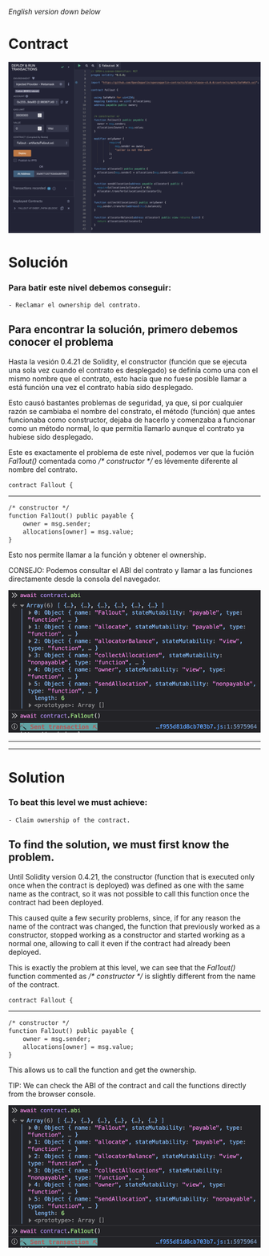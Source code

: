 _English version down below_

# Contract

![](./Fallout.png)

# Solución

### Para batir este nivel debemos conseguir:

    - Reclamar el ownership del contrato.

## Para encontrar la solución, primero debemos conocer el problema

Hasta la vesión 0.4.21 de Solidity, el constructor (función que se ejecuta una sola vez cuando el contrato es desplegado) se definía como una con el mismo nombre que el contrato, esto hacía que no fuese posible llamar a está función una vez el contrato había sido desplegado.

Esto causó bastantes problemas de seguridad, ya que, si por cualquier razón se cambiaba el nombre del constrato, el método (función) que antes funcionaba como constructor, dejaba de hacerlo y comenzaba a funcionar como un método normal, lo que permitia llamarlo aunque el contrato ya hubiese sido desplegado.

Este es exactamente el problema de este nivel, podemos ver que la fución _Fal1out()_ comentada como _/* constructor */_ es lévemente diferente al nombre del contrato.

	contract Fallout {
-----------------------------
	/* constructor */
	function Fal1out() public payable {
		owner = msg.sender;
		allocations[owner] = msg.value;
	}

Esto nos permite llamar a la función y obtener el ownership.

CONSEJO: Podemos consultar el ABI del contrato y llamar a las funciones directamente desde la consola del navegador.

![](./console.png)

----------
----------

# Solution

### To beat this level we must achieve:

    - Claim ownership of the contract.

## To find the solution, we must first know the problem.

Until Solidity version 0.4.21, the constructor (function that is executed only once when the contract is deployed) was defined as one with the same name as the contract, so it was not possible to call this function once the contract had been deployed.

This caused quite a few security problems, since, if for any reason the name of the contract was changed, the function that previously worked as a constructor, stopped working as a constructor and started working as a normal one, allowing to call it even if the contract had already been deployed.

This is exactly the problem at this level, we can see that the _Fal1out()_ function commented as _/* constructor */_ is slightly different from the name of the contract.

	contract Fallout {
-----------------------------
	/* constructor */
	function Fal1out() public payable {
		owner = msg.sender;
		allocations[owner] = msg.value;
	}

This allows us to call the function and get the ownership.

TIP: We can check the ABI of the contract and call the functions directly from the browser console.

![](./Console.png)